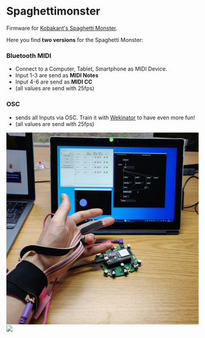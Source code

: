 # Spaghettimonster
Firmware for [Kobakant's Spaghetti Monster](https://www.kobakant.at/DIY/?p=9137).

Here you find **two versions** for the Spaghetti Monster:

### Bluetooth MIDI
* Connect to a Computer, Tablet, Smartphone as MIDI Device.
* Input 1-3 are send as **MIDI Notes**
* Input 4-6 are send as **MIDI CC**
* (all values are send with 25fps)

### OSC
* sends all Inputs via OSC. Train it with [Wekinator](http://www.wekinator.org) to have even more fun!
* (all values are send with 25fps)

![](img/Spaghettimonster02.jpg)
![](img/Spaghettimonster01.gif)
